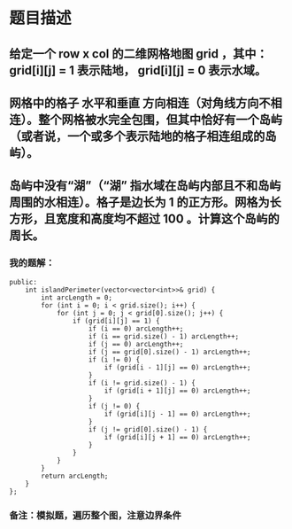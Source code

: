 # 题目描述
## 给定一个 row x col 的二维网格地图 grid ，其中：grid[i][j] = 1 表示陆地， grid[i][j] = 0 表示水域。
## 网格中的格子 水平和垂直 方向相连（对角线方向不相连）。整个网格被水完全包围，但其中恰好有一个岛屿（或者说，一个或多个表示陆地的格子相连组成的岛屿）。
## 岛屿中没有“湖”（“湖” 指水域在岛屿内部且不和岛屿周围的水相连）。格子是边长为 1 的正方形。网格为长方形，且宽度和高度均不超过 100 。计算这个岛屿的周长。
### 我的题解：
```class Solution {
public:
    int islandPerimeter(vector<vector<int>>& grid) {
        int arcLength = 0;
        for (int i = 0; i < grid.size(); i++) {
            for (int j = 0; j < grid[0].size(); j++) {
                if (grid[i][j] == 1) {
                    if (i == 0) arcLength++;
                    if (i == grid.size() - 1) arcLength++;
                    if (j == 0) arcLength++;
                    if (j == grid[0].size() - 1) arcLength++;
                    if (i != 0) {
                        if (grid[i - 1][j] == 0) arcLength++;
                    }
                    if (i != grid.size() - 1) {
                        if (grid[i + 1][j] == 0) arcLength++;
                    }
                    if (j != 0) {
                        if (grid[i][j - 1] == 0) arcLength++;
                    }
                    if (j != grid[0].size() - 1) {
                        if (grid[i][j + 1] == 0) arcLength++;
                    }
                }
            }
        }
        return arcLength;
    }
};
```
### **备注**：模拟题，遍历整个图，注意边界条件